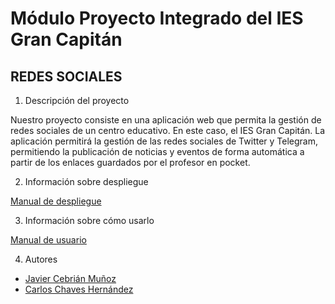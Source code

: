 # Módulo Proyecto Integrado del IES Gran Capitán

## REDES SOCIALES

1. Descripción del proyecto

Nuestro proyecto consiste en una aplicación web que permita la gestión de redes sociales de un centro educativo. En este caso, el IES Gran Capitán. La aplicación permitirá la gestión de las redes sociales de Twitter y Telegram, permitiendo la publicación de noticias y eventos de forma automática a partir de los enlaces guardados por el profesor en pocket.

2. Información sobre despliegue

[Manual de despliegue](docs/Manual_Despliegue.md)

3. Información sobre cómo usarlo

[Manual de usuario](docs/Manual_Usuario.md)

4. Autores

- [Javier Cebrián Muñoz](https://github.com/Cebry)
- [Carlos Chaves Hernández](http://www.github.com/carloschaves12)

